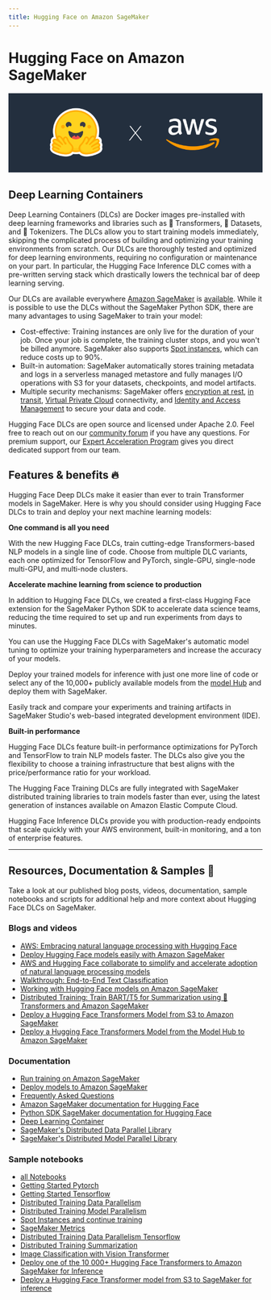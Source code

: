 ```yaml
---
title: Hugging Face on Amazon SageMaker
---
```


<h1>Hugging Face on Amazon SageMaker</h1>

![cover](/docs/assets/sagemaker/cover.png)

## Deep Learning Containers

Deep Learning Containers (DLCs) are Docker images pre-installed with deep learning frameworks and libraries such as 🤗 Transformers, 🤗 Datasets, and 🤗 Tokenizers. The DLCs allow you to start training models immediately, skipping the complicated process of building and optimizing your training environments from scratch. Our DLCs are thoroughly tested and optimized for deep learning environments, requiring no configuration or maintenance on your part. In particular, the Hugging Face Inference DLC comes with a pre-written serving stack which drastically lowers the technical bar of deep learning serving.

Our DLCs are available everywhere [Amazon SageMaker](https://aws.amazon.com/sagemaker/) is [available](https://aws.amazon.com/about-aws/global-infrastructure/regional-product-services/). While it is possible to use the DLCs without the SageMaker Python SDK, there are many advantages to using SageMaker to train your model:

- Cost-effective: Training instances are only live for the duration of your job. Once your job is complete, the training cluster stops, and you won't be billed anymore. SageMaker also supports [Spot instances]((https://docs.aws.amazon.com/sagemaker/latest/dg/model-managed-spot-training.html)), which can reduce costs up to 90%.
- Built-in automation: SageMaker automatically stores training metadata and logs in a serverless managed metastore and fully manages I/O operations with S3 for your datasets, checkpoints, and model artifacts.
- Multiple security mechanisms: SageMaker offers [encryption at rest](https://docs.aws.amazon.com/sagemaker/latest/dg/encryption-at-rest-nbi.html), [in transit](https://docs.aws.amazon.com/sagemaker/latest/dg/encryption-in-transit.html), [Virtual Private Cloud](https://docs.aws.amazon.com/sagemaker/latest/dg/interface-vpc-endpoint.html) connectivity, and [Identity and Access Management](https://docs.aws.amazon.com/sagemaker/latest/dg/security_iam_service-with-iam.html) to secure your data and code.

Hugging Face DLCs are open source and licensed under Apache 2.0. Feel free to reach out on our [community forum](https://discuss.huggingface.co/c/sagemaker/17) if you have any questions. For premium support, our [Expert Acceleration Program](https://huggingface.co/support) gives you direct dedicated support from our team.

## Features & benefits 🔥

Hugging Face Deep DLCs make it easier than ever to train Transformer models in SageMaker. Here is why you should consider using Hugging Face DLCs to train and deploy your next machine learning models:

**One command is all you need**

With the new Hugging Face DLCs, train cutting-edge Transformers-based NLP models in a single line of code. Choose from multiple DLC variants, each one optimized for TensorFlow and PyTorch, single-GPU, single-node multi-GPU, and multi-node clusters.

**Accelerate machine learning from science to production**

In addition to Hugging Face DLCs, we created a first-class Hugging Face extension for the SageMaker Python SDK to accelerate data science teams, reducing the time required to set up and run experiments from days to minutes.

You can use the Hugging Face DLCs with SageMaker's automatic model tuning to optimize your training hyperparameters and increase the accuracy of your models.

Deploy your trained models for inference with just one more line of code or select any of the 10,000+ publicly available models from the [model Hub](https://huggingface.co/models) and deploy them with SageMaker.

Easily track and compare your experiments and training artifacts in SageMaker Studio's web-based integrated development environment (IDE).

**Built-in performance**

Hugging Face DLCs feature built-in performance optimizations for PyTorch and TensorFlow to train NLP models faster. The DLCs also give you the flexibility to choose a training infrastructure that best aligns with the price/performance ratio for your workload.

The Hugging Face Training DLCs are fully integrated with SageMaker distributed training libraries to train models faster than ever, using the latest generation of instances available on Amazon Elastic Compute Cloud.

Hugging Face Inference DLCs provide you with production-ready endpoints that scale quickly with your AWS environment, built-in monitoring, and a ton of enterprise features. 

---

## Resources, Documentation & Samples 📄

Take a look at our published blog posts, videos, documentation, sample notebooks and scripts for additional help and more context about Hugging Face DLCs on SageMaker.

### Blogs and videos

- [AWS: Embracing natural language processing with Hugging Face](https://aws.amazon.com/de/blogs/opensource/embracing-natural-language-processing-with-hugging-face/)
- [Deploy Hugging Face models easily with Amazon SageMaker](https://huggingface.co/blog/deploy-hugging-face-models-easily-with-amazon-sagemaker)
- [AWS and Hugging Face collaborate to simplify and accelerate adoption of natural language processing models](https://aws.amazon.com/blogs/machine-learning/aws-and-hugging-face-collaborate-to-simplify-and-accelerate-adoption-of-natural-language-processing-models/)
- [Walkthrough: End-to-End Text Classification](https://youtu.be/ok3hetb42gU)
- [Working with Hugging Face models on Amazon SageMaker](https://youtu.be/leyrCgLAGjMn)
- [Distributed Training: Train BART/T5 for Summarization using 🤗 Transformers and Amazon SageMaker](https://huggingface.co/blog/sagemaker-distributed-training-seq2seq)
- [Deploy a Hugging Face Transformers Model from S3 to Amazon SageMaker](https://youtu.be/pfBGgSGnYLs)
- [Deploy a Hugging Face Transformers Model from the Model Hub to Amazon SageMaker](https://youtu.be/l9QZuazbzWM)

### Documentation

- [Run training on Amazon SageMaker](/docs/sagemaker/train)
- [Deploy models to Amazon SageMaker](/docs/sagemaker/inference)
- [Frequently Asked Questions](/docs/sagemaker/faq)
- [Amazon SageMaker documentation for Hugging Face](https://docs.aws.amazon.com/sagemaker/latest/dg/hugging-face.html)
- [Python SDK SageMaker documentation for Hugging Face](https://sagemaker.readthedocs.io/en/stable/frameworks/huggingface/index.html)
- [Deep Learning Container](https://github.com/aws/deep-learning-containers/blob/master/available_images.md#huggingface-training-containers)
- [SageMaker's Distributed Data Parallel Library](https://docs.aws.amazon.com/sagemaker/latest/dg/data-parallel.html)
- [SageMaker's Distributed Model Parallel Library](https://docs.aws.amazon.com/sagemaker/latest/dg/model-parallel.html)

### Sample notebooks

- [all Notebooks](https://github.com/huggingface/notebooks/tree/master/sagemaker)
- [Getting Started Pytorch](https://github.com/huggingface/notebooks/blob/master/sagemaker/01_getting_started_pytorch/sagemaker-notebook.ipynb)
- [Getting Started Tensorflow](https://github.com/huggingface/notebooks/blob/master/sagemaker/02_getting_started_tensorflow/sagemaker-notebook.ipynb)
- [Distributed Training Data Parallelism](https://github.com/huggingface/notebooks/blob/master/sagemaker/03_distributed_training_data_parallelism/sagemaker-notebook.ipynb)
- [Distributed Training Model Parallelism](https://github.com/huggingface/notebooks/blob/master/sagemaker/04_distributed_training_model_parallelism/sagemaker-notebook.ipynb)
- [Spot Instances and continue training](https://github.com/huggingface/notebooks/blob/master/sagemaker/05_spot_instances/sagemaker-notebook.ipynb)
- [SageMaker Metrics](https://github.com/huggingface/notebooks/blob/master/sagemaker/06_sagemaker_metrics/sagemaker-notebook.ipynb)
- [Distributed Training Data Parallelism Tensorflow](https://github.com/huggingface/notebooks/blob/master/sagemaker/07_tensorflow_distributed_training_data_parallelism/sagemaker-notebook.ipynb)
- [Distributed Training Summarization](https://github.com/huggingface/notebooks/blob/master/sagemaker/08_distributed_summarization_bart_t5/sagemaker-notebook.ipynb)
- [Image Classification with Vision Transformer](https://github.com/huggingface/notebooks/blob/master/sagemaker/09_image_classification_vision_transformer/sagemaker-notebook.ipynb)
- [Deploy one of the 10 000+ Hugging Face Transformers to Amazon SageMaker for Inference](https://github.com/huggingface/notebooks/blob/master/sagemaker/11_deploy_model_from_hf_hub/deploy_transformer_model_from_hf_hub.ipynb)
- [Deploy a Hugging Face Transformer model from S3 to SageMaker for inference](https://github.com/huggingface/notebooks/blob/master/sagemaker/10_deploy_model_from_s3/deploy_transformer_model_from_s3.ipynb)